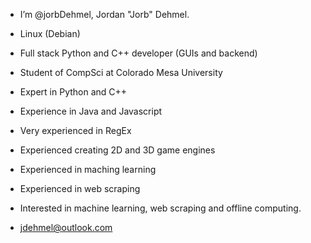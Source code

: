 - I’m @jorbDehmel, Jordan "Jorb" Dehmel.
- Linux (Debian)
- Full stack Python and C++ developer (GUIs and backend)
- Student of CompSci at Colorado Mesa University

- Expert in Python and C++
- Experience in Java and Javascript
- Very experienced in RegEx

- Experienced creating 2D and 3D game engines
- Experienced in maching learning
- Experienced in web scraping

- Interested in machine learning, web scraping and offline computing.
- jdehmel@outlook.com

<!---
jorbDehmel/jorbDehmel is a ✨ special ✨ repository because its `README.md` (this file) appears on your GitHub profile.
You can click the Preview link to take a look at your changes.
--->
